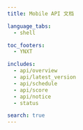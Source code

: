 ```yaml
---
title: Mobile API 文档

language_tabs:
  - shell

toc_footers:
  - YNXT

includes:
  - api/overview
  - api/latest_version
  - api/schedule
  - api/score
  - api/notice
  - status

search: true
---
```

